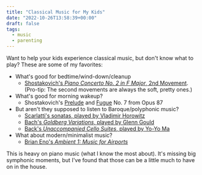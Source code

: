 ```yaml
---
title: "Classical Music for My Kids"
date: "2022-10-26T13:58:39+00:00"
draft: false
tags:
  - music
  - parenting
---
```


Want to help your kids experience classical music, but don't know what to play? These are some of my favorites:

* What's good for bedtime/wind-down/cleanup
  * [Shostakovich's *Piano Concerto No. 2 in F Major*, 2nd Movement](https://songwhip.com/dmitri-shostakovich/piano-concerto-no-2-in-f-major-op-102-ii-andante2015). (Pro-tip: The second movements are always the soft, pretty ones.)
* What's good for morning wakeup?
  * Shostakovich's [Prelude](https://songwhip.com/davidjalbert/24-preludes-and-fugues-op-87-prelude-no-7-in-a-major) and [Fugue](https://songwhip.com/davidjalbert/24-preludes-and-fugues-op-87-fugue-no-7-in-a-major) No. 7 from Opus 87
* But aren't they supposed to listen to Baroque/polyphonic music?
  * [Scarlatti's sonatas, played by Vladimir Horowitz](https://songwhip.com/vladimir-horowitz/horowitz-the-celebrated-scarlatti-recordings)
  * [Bach's *Goldberg Variations*, played by Glenn Gould](https://songwhip.com/johann-sebastian-bach/bach-the-goldberg-variations-bwv-988-1981-gould-remaster)
  * [Back's *Unaccompanied Cello Suites*, played by Yo-Yo Ma](https://songwhip.com/yo-yo-ma/bach-unaccompanied-cello-suites-remastered)
* What about modern/minimalist music?
  * [Brian Eno's *Ambient 1: Music for Airports*](https://songwhip.com/brian-eno/ambient-1-music-for-airports-remastered-2004)

This is heavy on piano music (what I know the most about). It's missing big symphonic moments, but I've found that those can be a little much to have on in the house.



